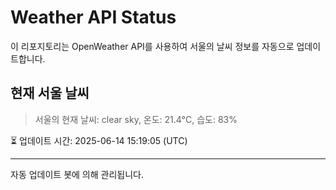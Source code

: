 
# Weather API Status

이 리포지토리는 OpenWeather API를 사용하여 서울의 날씨 정보를 자동으로 업데이트합니다.

## 현재 서울 날씨
> 서울의 현재 날씨: clear sky, 온도: 21.4°C, 습도: 83%

⏳ 업데이트 시간: 2025-06-14 15:19:05 (UTC)

---
자동 업데이트 봇에 의해 관리됩니다.
